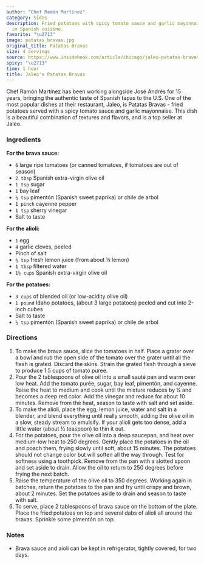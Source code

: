 ```yaml
---
author: "Chef Ramón Martínez"
category: Sides
description: Fried potatoes with spicy tomato sauce and garlic mayonnaise, a staple
  in Spanish cuisine.
favorite: "\u2713"
image: patatas_bravas.jpg
original_title: Patatas Bravas
size: 4 servings
source: https://www.insidehook.com/article/chicago/jaleo-patatas-bravas-recipe
spicy: "\u2713"
time: 1 hour
title: Jaleo's Patatas Bravas
---
```


Chef Ramón Martínez has been working alongside José Andrés for 15 years, bringing the authentic taste of Spanish tapas to the U.S. One of the most popular dishes at their restaurant, Jaleo, is Patatas Bravas - fried potatoes served with a spicy tomato sauce and garlic mayonnaise. This dish is a beautiful combination of textures and flavors, and is a top seller at Jaleo.

### Ingredients

**For the brava sauce:**

* `6` large ripe tomatoes (or canned tomatoes, if tomatoes are out of season)
* `2 tbsp` Spanish extra-virgin olive oil
* `1 tsp` sugar
* `1` bay leaf
* `½ tsp` pimentón (Spanish sweet paprika) or chile de arbol
* `1 pinch` cayenne pepper
* `1 tsp` sherry vinegar
* Salt to taste

**For the alioli:**

* `1` egg
* `4` garlic cloves, peeled
* Pinch of salt
* `½ tsp` fresh lemon juice (from about ¼ lemon)
* `1 tbsp` filtered water
* `1½ cups` Spanish extra-virgin olive oil

**For the potatoes:**

* `3 cups` of blended oil (or low-acidity olive oil)
* `1 pound` Idaho potatoes, (about 3 large potatoes) peeled and cut into 2-inch cubes
* Salt to taste
* `½ tsp` pimentón (Spanish sweet paprika) or chile de arbol

### Directions

1. To make the brava sauce, slice the tomatoes in half. Place a grater over a bowl and rub the open side of the tomato over the grater until all the flesh is grated. Discard the skins. Strain the grated flesh through a sieve to produce 1.5 cups of tomato puree.
2. Pour the 2 tablespoons of olive oil into a small sauté pan and warm over low heat. Add the tomato purée, sugar, bay leaf, pimentón, and cayenne. Raise the heat to medium and cook until the mixture reduces by ¼ and becomes a deep red color. Add the vinegar and reduce for about 10 minutes. Remove from the heat, season to taste with salt and set aside.
3. To make the alioli, place the egg, lemon juice, water and salt in a blender, and blend everything until really smooth, adding the olive oil in a slow, steady stream to emulsify. If your alioli gets too dense, add a little water (about ½ teaspoon) to thin it out.
4. For the potatoes, pour the olive oil into a deep saucepan, and heat over medium-low heat to 250 degrees. Gently place the potatoes in the oil and poach them, frying slowly until soft, about 15 minutes. The potatoes should not change color but will soften all the way through. Test for softness using a toothpick. Remove from the pan with a slotted spoon and set aside to drain. Allow the oil to return to 250 degrees before frying the next batch.
5. Raise the temperature of the olive oil to 350 degrees. Working again in batches, return the potatoes to the pan and fry until crispy and brown, about 2 minutes. Set the potatoes aside to drain and season to taste with salt.
6. To serve, place 2 tablespoons of brava sauce on the bottom of the plate. Place the fried potatoes on top and several dabs of alioli all around the bravas. Sprinkle some pimentón on top.

### Notes

- Brava sauce and aioli can be kept in refrigerator, tightly covered, for two days.